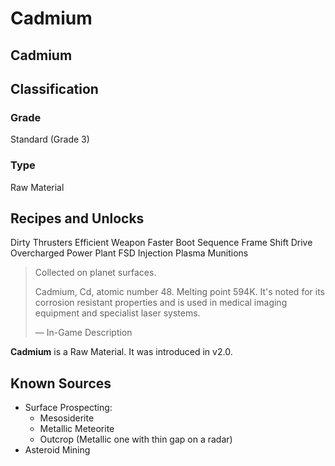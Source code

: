 # Cadmium
##  Cadmium

		

## Classification

### Grade

Standard (Grade 3)

### Type

Raw Material

## Recipes and Unlocks

Dirty Thrusters
 Efficient Weapon
 Faster Boot Sequence Frame Shift Drive
 Overcharged Power Plant
 FSD Injection
 Plasma Munitions

> 
> 
> Collected on planet surfaces.
> 
> Cadmium, Cd, atomic number 48. Melting point 594K. It's noted for its corrosion resistant properties and is used in medical imaging equipment and specialist laser systems.
> 
> 
> — In-Game Description
> 

**Cadmium** is a Raw Material. It was introduced in v2.0.

## Known Sources

- Surface Prospecting:
    - Mesosiderite
    - Metallic Meteorite
    - Outcrop (Metallic one with thin gap on a radar)
- Asteroid Mining